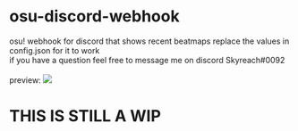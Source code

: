 # osu-discord-webhook

osu! webhook for discord that shows recent beatmaps
replace the values in config.json for it to work <br>
if you have a question feel free to message me on discord Skyreach#0092
<br><br>
preview:
<img src="https://i.imgur.com/TeeK3YQ.png">

# THIS IS STILL A WIP
